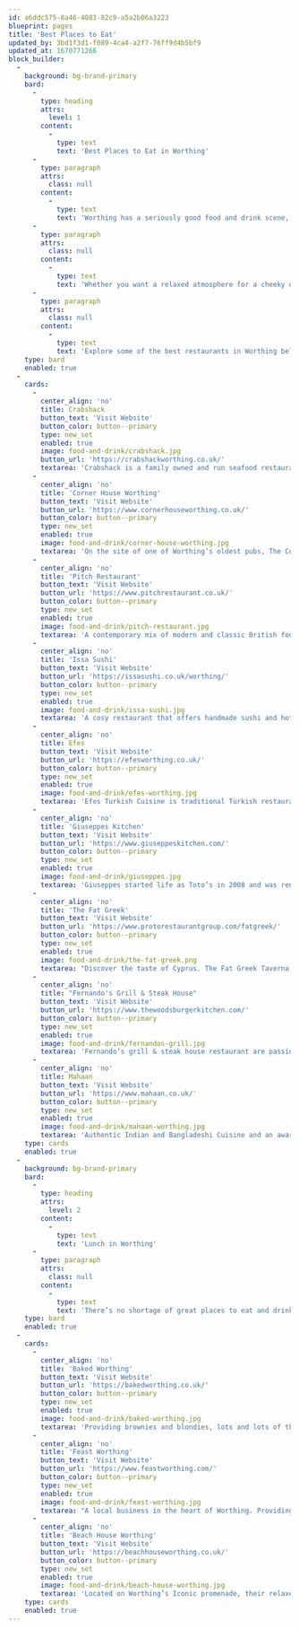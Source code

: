 ```yaml
---
id: a6ddc575-8a46-4083-82c9-a5a2b06a3223
blueprint: pages
title: 'Best Places to Eat'
updated_by: 3bd1f3d1-f089-4ca4-a2f7-76ff9d4b5bf9
updated_at: 1670771266
block_builder:
  -
    background: bg-brand-primary
    bard:
      -
        type: heading
        attrs:
          level: 1
        content:
          -
            type: text
            text: 'Best Places to Eat in Worthing'
      -
        type: paragraph
        attrs:
          class: null
        content:
          -
            type: text
            text: 'Worthing has a seriously good food and drink scene, one that has especially improved within the last few years. '
      -
        type: paragraph
        attrs:
          class: null
        content:
          -
            type: text
            text: 'Whether you want a relaxed atmosphere for a cheeky drink, fine dining with a special someone, or a naughty takeaway, Worthing has it all.'
      -
        type: paragraph
        attrs:
          class: null
        content:
          -
            type: text
            text: 'Explore some of the best restaurants in Worthing below.'
    type: bard
    enabled: true
  -
    cards:
      -
        center_align: 'no'
        title: Crabshack
        button_text: 'Visit Website'
        button_color: button--primary
        type: new_set
        enabled: true
        image: food-and-drink/crabshack.jpg
        button_url: 'https://crabshackworthing.co.uk/'
        textarea: 'Crabshack is a family owned and run seafood restaurant and beach bar with a large terrace overlooking the sea. Their philosophy is to provide the freshest local fish and seafood alongside fabulous drinks with fantastic service.'
      -
        center_align: 'no'
        title: 'Corner House Worthing'
        button_text: 'Visit Website'
        button_url: 'https://www.cornerhouseworthing.co.uk/'
        button_color: button--primary
        type: new_set
        enabled: true
        image: food-and-drink/corner-house-worthing.jpg
        textarea: 'On the site of one of Worthing’s oldest pubs, The Corner House is a Free House founded in 2015. It marries high-end functional design in a relaxed yet stylish atmosphere with booths, a fire place, a superbly kept garden with heated booths and multiple seating areas.'
      -
        center_align: 'no'
        title: 'Pitch Restaurant'
        button_text: 'Visit Website'
        button_url: 'https://www.pitchrestaurant.co.uk/'
        button_color: button--primary
        type: new_set
        enabled: true
        image: food-and-drink/pitch-restaurant.jpg
        textarea: 'A contemporary mix of modern and classic British food from MasterChef Champion Kenny Tutt. Pitch is located in the heart of Worthing town centre. It was named after Kenny’s family market heritage and it pays homage to the great produce in the surrounding local area.'
      -
        center_align: 'no'
        title: 'Issa Sushi'
        button_text: 'Visit Website'
        button_url: 'https://issasushi.co.uk/worthing/'
        button_color: button--primary
        type: new_set
        enabled: true
        image: food-and-drink/issa-sushi.jpg
        textarea: 'A cosy restaurant that offers handmade sushi and hot dishes. Issa Sushi take pride in serving a modern take on traditional Pan-Asian & and sushi cuisine, using only the best ingredients, and their daily deliveries guarantee fresh, healthy and tasty food for a reasonable price.'
      -
        center_align: 'no'
        title: Efes
        button_text: 'Visit Website'
        button_url: 'https://efesworthing.co.uk/'
        button_color: button--primary
        type: new_set
        enabled: true
        image: food-and-drink/efes-worthing.jpg
        textarea: 'Efes Turkish Cuisine is traditional Turkish restaurant where you can enjoy the finest Turkish Cuisine. If you’re local to West Worthing, Goring-By-Sea, Findon and Durrington you’re within great distance to visit them for a delicious meal. Meals in traditional Turkish restaurants start with a large selection of cold & hot starters.'
      -
        center_align: 'no'
        title: 'Giuseppes Kitchen'
        button_text: 'Visit Website'
        button_url: 'https://www.giuseppeskitchen.com/'
        button_color: button--primary
        type: new_set
        enabled: true
        image: food-and-drink/giuseppes.jpg
        textarea: 'Giuseppes started life as Toto’s in 2008 and was renamed Giuseppes in December 2011. Giuseppe created the restaurant to share his love of Italian and Sicilian cuisine and the traditional sociable Mediterranean way of living.'
      -
        center_align: 'no'
        title: 'The Fat Greek'
        button_text: 'Visit Website'
        button_url: 'https://www.protorestaurantgroup.com/fatgreek/'
        button_color: button--primary
        type: new_set
        enabled: true
        image: food-and-drink/the-fat-greek.png
        textarea: "Discover the taste of Cyprus. The Fat Greek Taverna is the result of decades of traditional family Cypriot cooking integrated with European charm. You can expect all your meals to be prepared using wood fired ovens and real charcoal rotisseries.\_"
      -
        center_align: 'no'
        title: "Fernando's Grill & Steak House"
        button_text: 'Visit Website'
        button_url: 'https://www.thewoodsburgerkitchen.com/'
        button_color: button--primary
        type: new_set
        enabled: true
        image: food-and-drink/fernandos-grill.jpg
        textarea: 'Fernando’s grill & steak house restaurant are passionate about fresh homemade food and spectacular service. Offering steaks, burgers, grill chicken, peri peri chicken, wraps, pittas, pasta, vegan & vegetarian.'
      -
        center_align: 'no'
        title: Mahaan
        button_text: 'Visit Website'
        button_url: 'https://www.mahaan.co.uk/'
        button_color: button--primary
        type: new_set
        enabled: true
        image: food-and-drink/mahaan-worthing.jpg
        textarea: 'Authentic Indian and Bangladeshi Cuisine and an award-winning curry house in Montague Street, Worthing. Locally known as one of the finest restaurants in the region, and the finest restaurant in Worthing.'
    type: cards
    enabled: true
  -
    background: bg-brand-primary
    bard:
      -
        type: heading
        attrs:
          level: 2
        content:
          -
            type: text
            text: 'Lunch in Worthing'
      -
        type: paragraph
        attrs:
          class: null
        content:
          -
            type: text
            text: 'There’s no shortage of great places to eat and drink in Worthing. Here are our tops picks for a quick bite to eat.'
    type: bard
    enabled: true
  -
    cards:
      -
        center_align: 'no'
        title: 'Baked Worthing'
        button_text: 'Visit Website'
        button_url: 'https://bakedworthing.co.uk/'
        button_color: button--primary
        type: new_set
        enabled: true
        image: food-and-drink/baked-worthing.jpg
        textarea: 'Providing brownies and blondies, lots and lots of them. All made in small batches, right behind the bar, and each tray contains the highest quality ingredients. Changing their flavours regularly.'
      -
        center_align: 'no'
        title: 'Feast Worthing'
        button_text: 'Visit Website'
        button_url: 'https://www.feastworthing.com/'
        button_color: button--primary
        type: new_set
        enabled: true
        image: food-and-drink/feast-worthing.jpg
        textarea: "A local business in the heart of Worthing. Providing takeaway drinks, freshly made sandwiches, jacket potatoes\_& pasta to order, homemade cakes and more!"
      -
        center_align: 'no'
        title: 'Beach House Worthing'
        button_text: 'Visit Website'
        button_url: 'https://beachhouseworthing.co.uk/'
        button_color: button--primary
        type: new_set
        enabled: true
        image: food-and-drink/beach-house-worthing.jpg
        textarea: 'Located on Worthing’s Iconic promenade, their relaxed interiors atmosphere and beachfront terrace overlook the Pier. Changing their menus regularly and their chefs produce daily specials.'
    type: cards
    enabled: true
---
```

